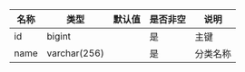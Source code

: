 名称 | 类型 | 默认值 | 是否非空 | 说明
-- | -- | -- | -- |-- 
id | bigint | | 是 | 主键
name | varchar(256) | | 是 | 分类名称

